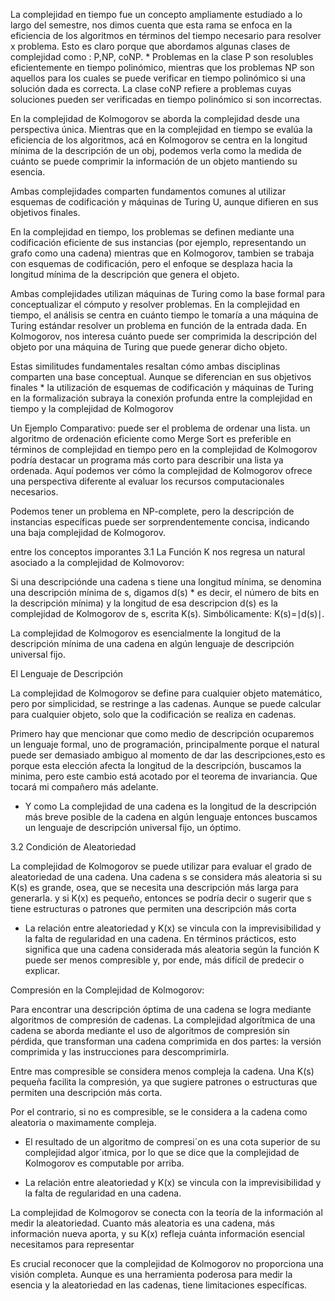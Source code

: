 La complejidad en tiempo fue un concepto ampliamente estudiado a lo largo del semestre, nos dimos cuenta que esta rama se enfoca en la eficiencia de los algoritmos en términos del tiempo necesario para resolver x problema. Esto es claro porque que abordamos algunas clases de complejidad como : P,NP, coNP.
	* Problemas en la clase P son resolubles eficientemente en tiempo polinómico, mientras que los problemas NP son aquellos para los cuales se puede verificar en tiempo polinómico si una solución dada es correcta. La clase coNP refiere a problemas cuyas soluciones pueden ser verificadas en tiempo polinómico si son incorrectas.

En la complejidad de Kolmogorov se aborda la complejidad desde una perspectiva única. Mientras que en la complejidad en tiempo se evalúa la eficiencia de los algoritmos, acá en Kolmogorov se centra en la longitud mínima de la descripción de un obj, podemos verla como la medida de cuánto se puede comprimir la información de un objeto mantiendo su esencia.

Ambas complejidades comparten fundamentos comunes al utilizar esquemas de codificación y máquinas de Turing U, aunque difieren en sus objetivos finales.

En la complejidad en tiempo, los problemas se definen mediante una codificación eficiente de sus instancias (por ejemplo, representando un grafo como una cadena) mientras que en Kolmogorov, tambien se trabaja con esquemas de codificación, pero el enfoque se desplaza hacia la longitud mínima de la descripción que genera el objeto.

Ambas complejidades utilizan máquinas de Turing como la base formal para conceptualizar el cómputo y resolver problemas. En la complejidad en tiempo, el análisis se centra en cuánto tiempo le tomaría a una máquina de Turing estándar resolver un problema en función de la entrada dada. En  Kolmogorov, nos interesa cuánto puede ser comprimida la descripción del objeto por una máquina de Turing que puede generar dicho objeto.

Estas similitudes fundamentales resaltan cómo ambas disciplinas comparten una base conceptual. Aunque se diferencian en sus objetivos finales
	* la utilización de esquemas de codificación y máquinas de Turing en la formalización subraya la conexión profunda entre la complejidad en tiempo y la complejidad de Kolmogorov

Un Ejemplo Comparativo: puede ser el problema de ordenar una lista. un algoritmo de ordenación eficiente como Merge Sort es preferible en términos de complejidad en tiempo pero en la complejidad de Kolmogorov podría destacar un programa más corto para describir una lista ya ordenada. Aquí podemos ver cómo la complejidad de Kolmogorov ofrece una perspectiva diferente al evaluar los recursos computacionales necesarios.

Podemos tener un problema en NP-complete, pero la descripción de instancias específicas puede ser sorprendentemente concisa, indicando una baja complejidad de Kolmogorov.

entre los conceptos imporantes
3.1 La Función K nos regresa un natural asociado a la complejidad de Kolmovorov:

Si una descripciónde una cadena s tiene una longitud mínima, se denomina una descripción mínima de s, digamos d(s)
	* es decir, el número de bits en la descripción mínima) 
y la longitud de esa descripcion d(s) es la complejidad de Kolmogorov de s, escrita K(s). Simbólicamente: K(s)=∣d(s)∣. 

La complejidad de Kolmogorov es esencialmente la longitud de la descripción mínima de una cadena en algún lenguaje de descripción universal fijo.

El Lenguaje de Descripción

La complejidad de Kolmogorov se define para cualquier objeto matemático, pero por simplicidad, se restringe a las cadenas. Aunque se puede calcular para cualquier objeto, solo que la codificación se realiza en cadenas.

Primero hay que mencionar que como medio de descripción ocuparemos un lenguaje formal, uno de programación, principalmente porque el natural puede ser demasiado ambiguo al momento de dar las descripciones,esto es porque esta elección afecta la longitud de la descripción, buscamos la minima, pero este cambio está acotado por el teorema de invariancia. Que tocará mi compañero más adelante.

* Y como La complejidad de una cadena es la longitud de la descripción más breve posible de la cadena en algún lenguaje entonces buscamos un lenguaje de descripción universal fijo, un óptimo. 

3.2 Condición de Aleatoriedad 

La complejidad de Kolmogorov se puede utilizar para evaluar el grado de aleatoriedad de una cadena. Una cadena s se considera más aleatoria si su K(s) es grande, osea, que se necesita una descripción más larga para generarla. y si K(x) es pequeño, entonces se  podría decir o sugerir que s tiene estructuras o patrones que permiten una descripción más corta

* La relación entre aleatoriedad y K(x) se vincula con la imprevisibilidad y la falta de regularidad en una cadena. En términos prácticos, esto significa que una cadena considerada más aleatoria según la función K puede ser menos compresible y, por ende, más difícil de predecir o explicar.

Compresión en la Complejidad de Kolmogorov: 

Para encontrar una descripción óptima de una cadena se logra mediante algoritmos de compresión de cadenas. La complejidad algorítmica de una cadena se aborda mediante el uso de algoritmos de compresión sin pérdida, que transforman una cadena comprimida en dos partes: la versión comprimida y las instrucciones para descomprimirla.

Entre mas compresible se considera menos compleja la cadena. Una K(s) pequeña facilita la compresión, ya que sugiere patrones o estructuras que permiten una descripción más corta.

Por el contrario, si no es compresible, se le considera a la  cadena como aleatoria o maximamente compleja.

* El resultado de un algoritmo de compresi´on es una cota superior de su complejidad algor´ıtmica, por lo que se dice que la complejidad de Kolmogorov es computable por arriba.

* La relación entre aleatoriedad y K(x) se vincula con la imprevisibilidad y la falta de regularidad en una cadena.

La complejidad de Kolmogorov se conecta con la teoría de la información al medir la aleatoriedad. Cuanto más aleatoria es una cadena, más información nueva aporta, y su K(x) refleja cuánta información esencial necesitamos para representar

Es crucial reconocer que la complejidad de Kolmogorov no proporciona una visión completa. Aunque es una herramienta poderosa para medir la esencia y la aleatoriedad en las cadenas, tiene limitaciones específicas.

